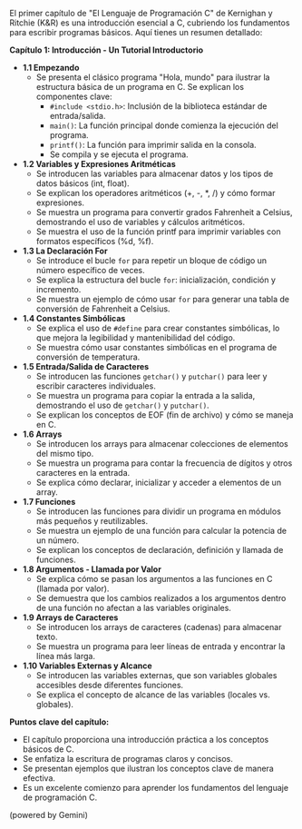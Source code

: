 El primer capítulo de "El Lenguaje de Programación C" de Kernighan y Ritchie (K&R) es una introducción esencial a C, cubriendo los fundamentos para escribir programas básicos. Aquí tienes un resumen detallado:

**Capítulo 1: Introducción - Un Tutorial Introductorio**

* **1.1 Empezando**
    * Se presenta el clásico programa "Hola, mundo" para ilustrar la estructura básica de un programa en C. Se explican los componentes clave:
        * `#include <stdio.h>`: Inclusión de la biblioteca estándar de entrada/salida.
        * `main()`: La función principal donde comienza la ejecución del programa.
        * `printf()`: La función para imprimir salida en la consola.
        * Se compila y se ejecuta el programa.
* **1.2 Variables y Expresiones Aritméticas**
    * Se introducen las variables para almacenar datos y los tipos de datos básicos (int, float).
    * Se explican los operadores aritméticos (+, -, \*, /) y cómo formar expresiones.
    * Se muestra un programa para convertir grados Fahrenheit a Celsius, demostrando el uso de variables y cálculos aritméticos.
    * Se muestra el uso de la función printf para imprimir variables con formatos específicos (%d, %f).
* **1.3 La Declaración For**
    * Se introduce el bucle `for` para repetir un bloque de código un número específico de veces.
    * Se explica la estructura del bucle `for`: inicialización, condición y incremento.
    * Se muestra un ejemplo de cómo usar `for` para generar una tabla de conversión de Fahrenheit a Celsius.
* **1.4 Constantes Simbólicas**
    * Se explica el uso de `#define` para crear constantes simbólicas, lo que mejora la legibilidad y mantenibilidad del código.
    * Se muestra cómo usar constantes simbólicas en el programa de conversión de temperatura.
* **1.5 Entrada/Salida de Caracteres**
    * Se introducen las funciones `getchar()` y `putchar()` para leer y escribir caracteres individuales.
    * Se muestra un programa para copiar la entrada a la salida, demostrando el uso de `getchar()` y `putchar()`.
    * Se explican los conceptos de EOF (fin de archivo) y cómo se maneja en C.
* **1.6 Arrays**
    * Se introducen los arrays para almacenar colecciones de elementos del mismo tipo.
    * Se muestra un programa para contar la frecuencia de dígitos y otros caracteres en la entrada.
    * Se explica cómo declarar, inicializar y acceder a elementos de un array.
* **1.7 Funciones**
    * Se introducen las funciones para dividir un programa en módulos más pequeños y reutilizables.
    * Se muestra un ejemplo de una función para calcular la potencia de un número.
    * Se explican los conceptos de declaración, definición y llamada de funciones.
* **1.8 Argumentos - Llamada por Valor**
    * Se explica cómo se pasan los argumentos a las funciones en C (llamada por valor).
    * Se demuestra que los cambios realizados a los argumentos dentro de una función no afectan a las variables originales.
* **1.9 Arrays de Caracteres**
    * Se introducen los arrays de caracteres (cadenas) para almacenar texto.
    * Se muestra un programa para leer líneas de entrada y encontrar la línea más larga.
* **1.10 Variables Externas y Alcance**
    * Se introducen las variables externas, que son variables globales accesibles desde diferentes funciones.
    * Se explica el concepto de alcance de las variables (locales vs. globales).

**Puntos clave del capítulo:**

* El capítulo proporciona una introducción práctica a los conceptos básicos de C.
* Se enfatiza la escritura de programas claros y concisos.
* Se presentan ejemplos que ilustran los conceptos clave de manera efectiva.
* Es un excelente comienzo para aprender los fundamentos del lenguaje de programación C.

(powered by Gemini)
